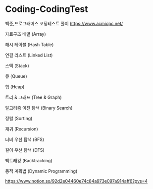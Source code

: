 # Coding-CodingTest
백준,프로그래머스 코딩테스트 풀이
https://www.acmicpc.net/

자료구조
배열 (Array)

해시 테이블 (Hash Table)

연결 리스트 (Linked List)

스택 (Stack)

큐 (Queue)

힙 (Heap)

트리 & 그래프 (Tree & Graph)

알고리즘
이진 탐색 (Binary Search)

정렬 (Sorting)

재귀 (Recursion)

너비 우선 탐색 (BFS)

깊이 우선 탐색 (DFS)

백트래킹 (Backtracking)

동적 계획법 (Dynamic Programming)

https://www.notion.so/92d2e04460e74c84a973e097a914aff6?pvs=4
